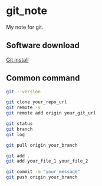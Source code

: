 # git_note
My note for git.

## Software download
[Git install](https://git-scm.com/install/windows)
## Common command
```bash
git --version

git clone your_repo_url
git remote -v
git remote add origin your_git_url

git status
git branch
git log

git pull origin your_branch

git add .
git add your_file_1 your_file_2

git commit -m "your_message"
git push origin your_branch
```
